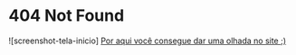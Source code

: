 # 404 Not Found
![screenshot-tela-inicio]
<a href="https://eduardaisabele.github.io/skate-shop/" target="_blank">Por aqui você consegue dar uma olhada no site ;)</a>
